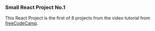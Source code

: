 ### Small React Project No.1

This React Project is the first of 8 projects from the video tutorial from [freeCodeCamp](https://www.youtube.com/watch?v=bMknfKXIFA8&t=6413s&ab_channel=freeCodeCamp.org).
